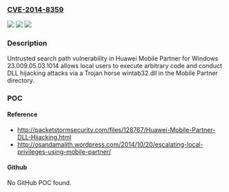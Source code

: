 ### [CVE-2014-8359](https://cve.mitre.org/cgi-bin/cvename.cgi?name=CVE-2014-8359)
![](https://img.shields.io/static/v1?label=Product&message=n%2Fa&color=blue)
![](https://img.shields.io/static/v1?label=Version&message=n%2Fa&color=blue)
![](https://img.shields.io/static/v1?label=Vulnerability&message=n%2Fa&color=brighgreen)

### Description

Untrusted search path vulnerability in Huawei Mobile Partner for Windows 23.009.05.03.1014 allows local users to execute arbitrary code and conduct DLL hijacking attacks via a Trojan horse wintab32.dll in the Mobile Partner directory.

### POC

#### Reference
- http://packetstormsecurity.com/files/128767/Huawei-Mobile-Partner-DLL-Hijacking.html
- http://osandamalith.wordpress.com/2014/10/20/escalating-local-privileges-using-mobile-partner/

#### Github
No GitHub POC found.

